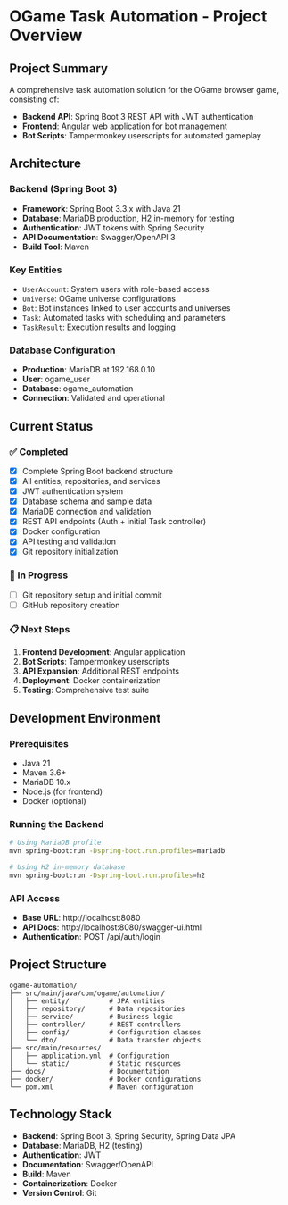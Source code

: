 # OGame Task Automation - Project Overview

## Project Summary
A comprehensive task automation solution for the OGame browser game, consisting of:
- **Backend API**: Spring Boot 3 REST API with JWT authentication
- **Frontend**: Angular web application for bot management
- **Bot Scripts**: Tampermonkey userscripts for automated gameplay

## Architecture

### Backend (Spring Boot 3)
- **Framework**: Spring Boot 3.3.x with Java 21
- **Database**: MariaDB production, H2 in-memory for testing
- **Authentication**: JWT tokens with Spring Security
- **API Documentation**: Swagger/OpenAPI 3
- **Build Tool**: Maven

### Key Entities
- `UserAccount`: System users with role-based access
- `Universe`: OGame universe configurations
- `Bot`: Bot instances linked to user accounts and universes
- `Task`: Automated tasks with scheduling and parameters
- `TaskResult`: Execution results and logging

### Database Configuration
- **Production**: MariaDB at 192.168.0.10
- **User**: ogame_user
- **Database**: ogame_automation
- **Connection**: Validated and operational

## Current Status

### ✅ Completed
- [x] Complete Spring Boot backend structure
- [x] All entities, repositories, and services
- [x] JWT authentication system
- [x] Database schema and sample data
- [x] MariaDB connection and validation
- [x] REST API endpoints (Auth + initial Task controller)
- [x] Docker configuration
- [x] API testing and validation
- [x] Git repository initialization

### 🔄 In Progress
- [ ] Git repository setup and initial commit
- [ ] GitHub repository creation

### 📋 Next Steps
1. **Frontend Development**: Angular application
2. **Bot Scripts**: Tampermonkey userscripts
3. **API Expansion**: Additional REST endpoints
4. **Deployment**: Docker containerization
5. **Testing**: Comprehensive test suite

## Development Environment

### Prerequisites
- Java 21
- Maven 3.6+
- MariaDB 10.x
- Node.js (for frontend)
- Docker (optional)

### Running the Backend
```bash
# Using MariaDB profile
mvn spring-boot:run -Dspring-boot.run.profiles=mariadb

# Using H2 in-memory database
mvn spring-boot:run -Dspring-boot.run.profiles=h2
```

### API Access
- **Base URL**: http://localhost:8080
- **API Docs**: http://localhost:8080/swagger-ui.html
- **Authentication**: POST /api/auth/login

## Project Structure
```
ogame-automation/
├── src/main/java/com/ogame/automation/
│   ├── entity/          # JPA entities
│   ├── repository/      # Data repositories
│   ├── service/         # Business logic
│   ├── controller/      # REST controllers
│   ├── config/          # Configuration classes
│   └── dto/             # Data transfer objects
├── src/main/resources/
│   ├── application.yml  # Configuration
│   └── static/          # Static resources
├── docs/                # Documentation
├── docker/              # Docker configurations
└── pom.xml              # Maven configuration
```

## Technology Stack
- **Backend**: Spring Boot 3, Spring Security, Spring Data JPA
- **Database**: MariaDB, H2 (testing)
- **Authentication**: JWT
- **Documentation**: Swagger/OpenAPI
- **Build**: Maven
- **Containerization**: Docker
- **Version Control**: Git
